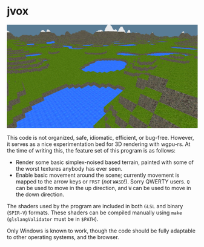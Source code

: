 # jvox

<center>
    <img src="render.png">
</center>

This code is not organized, safe, idiomatic, efficient, or bug-free. However, it serves as a nice experimentation bed for 3D rendering with wgpu-rs. At the time of writing this, the feature set of this program is as follows:

- Render some basic simplex-noised based terrain, painted with some of the worst textures anybody has ever seen.
- Enable basic movement around the scene; currently movement is mapped to the arrow keys or `FRST` (_not_ `WASD`!). Sorry QWERTY users. `Q` can be used to move in the up direction, and `W` can be used to move in the down direction.

The shaders used by the program are included in both `GLSL` and binary (`SPIR-V`) formats. These shaders can be compiled manually using `make` (`glslangValidator` must be in `$PATH`).

Only Windows is known to work, though the code should be fully adaptable to other operating systems, and the browser.
